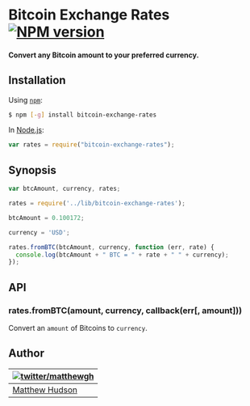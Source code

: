 # Bitcoin Exchange Rates [![NPM version](https://badge.fury.io/js/bitcoin-exchange-rates.png)](http://badge.fury.io/js/bitcoin-exchange-rates)

#### Convert any Bitcoin amount to your preferred currency.

## Installation

Using [`npm`](http://npmjs.org/):

``` sh
$ npm [-g] install bitcoin-exchange-rates
```

In [Node.js](http://nodejs.org/):

``` javascript
var rates = require("bitcoin-exchange-rates");
```

## Synopsis

``` javascript
var btcAmount, currency, rates;

rates = require('../lib/bitcoin-exchange-rates');

btcAmount = 0.100172;

currency = 'USD';

rates.fromBTC(btcAmount, currency, function (err, rate) {
  console.log(btcAmount + " BTC = " + rate + " " + currency);
});
```

## API

### rates.fromBTC(amount, currency, callback(err[, amount]))

Convert an `amount` of Bitcoins to `currency`. 

## Author

| [![twitter/matthewgh](http://gravatar.com/avatar/e0f8435a3df533d64b09b8aee394b8d3?s=85)](https://twitter.com/matthewgh "Follow @matthewgh on Twitter") |
|---|
| [Matthew Hudson](http://matthewhudson.me/) |